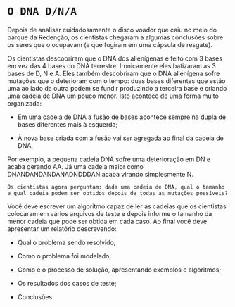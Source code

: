 # `O DNA D/N/A`

Depois de analisar cuidadosamente o disco voador que caiu no meio do parque da Redenção, os
cientistas chegaram a algumas conclusões sobre os seres que o ocupavam (e que fugiram em uma
cápsula de resgate).

Os cientistas descobriram que o DNA dos alienígenas é feito com 3 bases em vez das 4 bases
do DNA terrestre. Ironicamente eles batizaram as 3 bases de D, N e A. Eles também descobriram
que o DNA alienígena sofre mutações que o deterioram com o tempo: duas bases diferentes que
estão uma ao lado da outra podem se fundir produzindo a terceira base e criando uma cadeia de
DNA um pouco menor. Isto acontece de uma forma muito organizada:

- Em uma cadeia de DNA a fusão de bases acontece sempre na dupla de bases diferentes mais
à esquerda;

- À nova base criada com a fusão vai ser agregada ao final da cadeia de DNA.

Por exemplo, a pequena cadeia DNA sofre uma deterioração em DN e acaba gerando AA. Já uma
cadeia maior como DNANDANDANDANADNDDDAN acaba virando simplesmente N.

`Os cientistas agora perguntam: dada uma cadeia de DNA, qual o tamanho e qual cadeia podem
ser obtidos depois de todas as mutações possíveis?`

Você deve escrever um algoritmo capaz de ler as cadeias que os cientistas colocaram em vários
arquivos de teste e depois informe o tamanho da menor cadeia que pode ser obtida em cada caso.
Ao final você deve apresentar um relatório descrevendo:

- Qual o problema sendo resolvido;

- Como o problema foi modelado;

- Como é o processo de solução, apresentando exemplos e algoritmos;

- Os resultados dos casos de teste;

- Conclusões.
